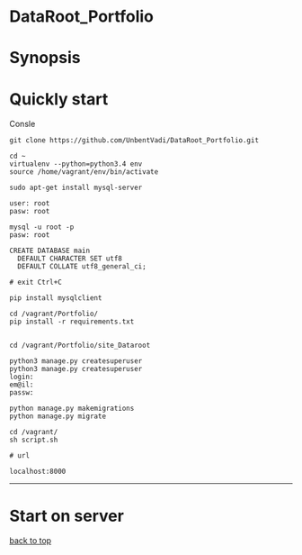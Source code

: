# DataRoot_Portfolio
# Synopsis
# Quickly start
Consle
​
```console
git clone https://github.com/UnbentVadi/DataRoot_Portfolio.git

cd ~
virtualenv --python=python3.4 env
source /home/vagrant/env/bin/activate
​
sudo apt-get install mysql-server
​
user: root
pasw: root
​
mysql -u root -p
pasw: root
​
CREATE DATABASE main
  DEFAULT CHARACTER SET utf8
  DEFAULT COLLATE utf8_general_ci;
​
# exit Ctrl+C

pip install mysqlclient
​
cd /vagrant/Portfolio/
pip install -r requirements.txt
​
​
cd /vagrant/Portfolio/site_Dataroot
​
python3 manage.py createsuperuser
python3 manage.py createsuperuser
login:
em@il:
passw:
​
python manage.py makemigrations
python manage.py migrate

cd /vagrant/
sh script.sh

# url

localhost:8000
```
---

# Start on server

[back to top](#synopsis)
